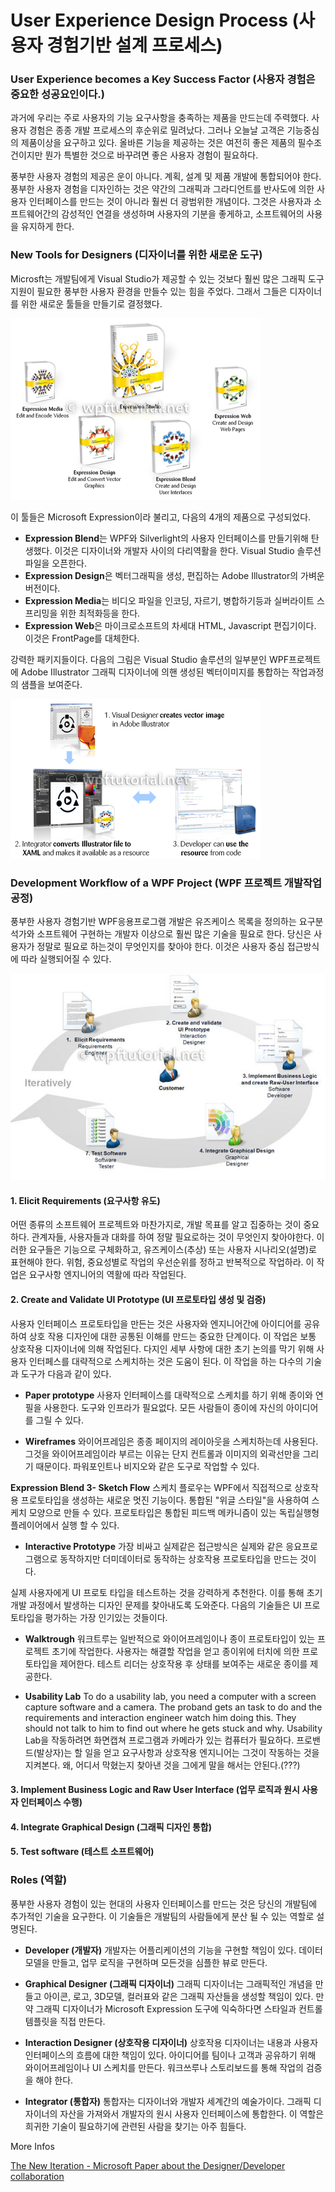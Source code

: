 # User Experience Design Process (사용자 경험기반 설계 프로세스)

### User Experience becomes a Key Success Factor (사용자 경험은 중요한 성공요인이다.)

과거에 우리는 주로 사용자의 기능 요구사항을 충족하는 제품을 만드는데 주력했다. 사용자 경험은 종종 개발 프로세스의 후순위로 밀려났다. 그러나 오늘날 고객은 기능중심의 제품이상을 요구하고 있다. 올바른 기능을 제공하는 것은 여전히 좋은 제품의 필수조건이지만 뭔가 특별한 것으로 바꾸려면 좋은 사용자 경험이 필요하다.

풍부한 사용자 경험의 제공은 운이 아니다. 계획, 설계 및 제품 개발에 통합되어야 한다. 풍부한 사용자 경험을 디자인하는 것은 약간의 그래픽과 그라디언트를 반사도에 의한 사용자 인터페이스를 만드는 것이 아니라 훨씬 더 광범위한 개념이다. 그것은 사용자과 소프트웨어간의 감성적인 연결을 생성하며 사용자의 기분을 좋게하고, 소프트웨어의 사용을 유지하게 한다.

### New Tools for Designers (디자이너를 위한 새로운 도구)

Microsft는 개발팀에게 Visual Studio가 제공할 수 있는 것보다 훨씬 많은 그래픽 도구 지원이 필요한 풍부한 사용자 환경을 만들수 있는 힘을 주었다. 그래서 그들은 디자이너를 위한 새로운 툴들을 만들기로 결정했다.

![](/assets/expression_suite.png)

이 툴들은 Microsoft Expression이라 불리고, 다음의 4개의 제품으로 구성되었다.

+ <b>Expression Blend</b>는 WPF와 Silverlight의 사용자 인터페이스를 만들기위해 탄생했다. 이것은 디자이너와 개발자 사이의 다리역활을 한다. Visual Studio 솔루션 파일을 오픈한다.
+ <b>Expression Design</b>은 벡터그래픽을 생성, 편집하는 Adobe Illustrator의 가벼운 버전이다.
+ <b>Expression Media</b>는 비디오 파일을 인코딩, 자르기, 병합하기등과 실버라이트 스프리밍을 위한 최적화등을 한다.
+ <b>Expression Web</b>은 마이크로소프트의 차세대 HTML, Javascript 편집기이다. 이것은 FrontPage를 대체한다.

강력한 패키지들이다. 다음의 그림은 Visual Studio 솔루션의 일부분인 WPF프로젝트에 Adobe Illustrator 그래픽 디자이너에 의핸 생성된 벡터이미지를 통합하는 작업과정의 샘플을 보여준다.

![](/assets/collaboration_WorkOnTheSameSolution.png)

### Development Workflow of a WPF Project (WPF 프로젝트 개발작업공정)

풍부한 사용자 경험기반 WPF응용프로그램 개발은 유즈케이스 목록을 정의하는 요구분석가와 소프트웨어 구현하는 개발자 이상으로 훨씬 많은 기술을 필요로 한다. 당신은 사용자가 정말로 필요로 하는것이 무엇인지를 찾아야 한다. 이것은 사용자 중심 접근방식에 따라 실행되어질 수 있다.

![](/assets/workflow.jpg)

#### 1. Elicit Requirements (요구사항 유도)

어떤 종류의 소프트웨어 프로젝트와 마찬가지로, 개발 목표를 알고 집중하는 것이 중요하다. 관계자들, 사용자들과 대화를 하여 정말 필요로하는 것이 무엇인지 찾아야한다. 이러한 요구들은 기능으로 구체화하고, 유즈케이스(추상) 또는 사용자 시나리오(설명)로 표현해야 한다. 위험, 중요성별로 작업의 우선순위를 정하고 반복적으로 작업하라. 이 작업은 요구사항 엔지니어의 역활에 따라 작업된다.

#### 2. Create and Validate UI Prototype (UI 프로토타입 생성 및 검증)

사용자 인터페이스 프로토타입을 만든는 것은 사용자와 엔지니어간에 아이디어를 공유하여 상호 작용 디자인에 대한 공통된 이해를 만드는 중요한 단계이다. 이 작업은 보통 상호작용 디자이너에 의해 작업된다. 다지인 세부 사항에 대한 초기 논의를 막기 위해 사용자 인터페스를 대략적으로 스케치하는 것은 도움이 된다. 이 작업을 하는 다수의 기술과 도구가 다음과 같이 있다.

+ <b>Paper prototype</b>
사용자 인터페이스를 대략적으로 스케치를 하기 위해 종이와 연필을 사용한다. 도구와 인프라가 필요없다. 모든 사람들이 종이에 자신의 아이디어를 그릴 수 있다.

+ <b>Wireframes</b>
와이어프레임은 종종 페이지의 레이아웃을 스케치하는데 사용된다. 그것을 와이어프레임이라 부르는 이유는 단지 컨트롤과 이미지의 외곽선만을 그리기 때문이다. 파워포인트나 비지오와 같은 도구로 작업할 수 있다.

<b>Expression Blend 3- Sketch Flow</b> 스케치 플로우는 WPF에서 직접적으로 상호작용 프로토타입을 생성하는 새로운 멋진 기능이다. 통합된 "위글 스타일"을 사용하여 스케치 모양으로 만들 수 있다. 프로토타입은 통합된 피드백 메카니즘이 있는 독립실행형 플레이어에서 실행 할 수 있다.

+ <b>Interactive Prototype</b> 가장 비싸고 실제같은 접근방식은 실제와 같은 응요프로그램으로 동작하지만 더미데이터로 동작하는 상호작용 프로토타입을 만드는 것이다.

실제 사용자에게 UI 프로토 타입을 테스트하는 것을 강력하게 추천한다. 이를 통해 초기 개발 과정에서 발생하는 디자인 문제를 찾아내도록 도와준다. 다음의 기술들은 UI 프로토타입을 평가하는 가장 인기있는 것들이다.

+ <b>Walktrough</b>
워크트루는 일반적으로 와이어프레임이나 종이 프로토타입이 있는 프로젝트 초기에 작업한다. 사용자는 해결할 작업을 얻고 종이위에 터치에 의한 프로토타입을 제어한다. 테스트 리더는 상호작용 후 상태를 보여주는 새로운 종이를 제공한다.

+ <b>Usability Lab</b>
To do a usability lab, you need a computer with a screen capture software and a camera. The proband gets an task to do and the requirements and interaction engineer watch him doing this. They should not talk to him to find out where he gets stuck and why.
Usability Lab을 작동하려면 화면캡쳐 프로그램과 카메라가 있는 컴퓨터가 필요하다. 프로밴드(발상자)는 할 일을 얻고 요구사항과 상호작용 엔지니어는 그것이 작동하는 것을 지켜본다. 왜, 어디서 막혔는지 찾아낸 것을 그에게 말을 해서는 안된다.(???)

#### 3. Implement Business Logic and Raw User Interface (업무 로직과 원시 사용자 인터페이스 수행)

#### 4. Integrate Graphical Design (그래픽 디자인 통합)

#### 5. Test software (테스트 소프트웨어)

### Roles (역할)

풍부한 사용자 경험이 있는 현대의 사용자 인터페이스를 만드는 것은 당신의 개발팀에 추가적인 기술을 요구한다. 이 기술들은 개발팀의 사람들에게 분산 될 수 있는 역할로 설명된다.

+ <b>Developer (개발자)</b>
개발자는 어플리케이션의 기능을 구현할 책임이 있다. 데이터 모델을 만들고, 업무 로직을 구현하며 모든것을 심플한 뷰로 만든다.

+ <b>Graphical Designer (그래픽 디자이너)</b>
그래픽 디자이너는 그래픽적인 개념을 만들고 아이콘, 로고, 3D모델, 컬러표와 같은 그래픽 자산들을 생성할 책임이 있다. 만약 그래픽 디자이너가 Microsoft Expression 도구에 익숙하다면 스타일과 컨트롤 템플릿을 직접 만든다.

+ <b>Interaction Designer (상호작용 디자이너)</b>
상호작용 디자이너는 내용과 사용자 인터페이스의 흐름에 대한 책임이 있다. 아이디어를 팀이나 고객과 공유하기 위해 와이어프레임이나 UI 스케치를 만든다. 워크쓰루나 스토리보드를 통해 작업의 검증을 해야 한다.

+ <b>Integrator (통합자)</b>
통합자는 디자이너와 개발자 세계간의 예술가이다. 그래픽 디자이너의 자산을 가져와서 개발자의 원시 사용자 인터페이스에 통합한다. 이 역할은 희귀한 기술이 필요하기에 관련된 사람을 찾기는 아주 힘들다.

More Infos

[The New Iteration - Microsoft Paper about the Designer/Developer collaboration](http://windowsclient.net/wpf/white-papers/thenewiteration.aspx)
